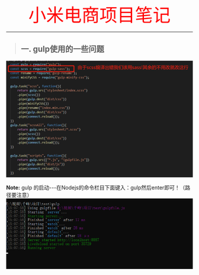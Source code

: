 <font color=red size=10 face="宋体"><center>小米电商项目笔记</center></font>

****
> ## 一. gulp使用的一些问题

![](img/2020-03-25-15-24-08.png)

**Note:** gulp 的启动---在Nodejs的命令栏目下面键入：gulp然后enter即可！（路径要注意）
![](img/2020-03-25-15-26-41.png)
 